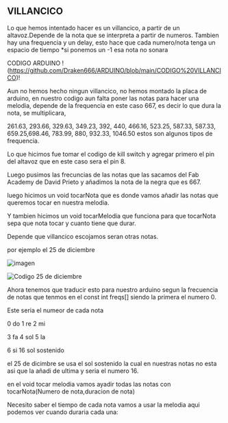 ## VILLANCICO


Lo que hemos intentado hacer es un villancico, a partir de un altavoz.Depende de la nota que se interpreta a partir de numeros.
Tambien hay una frequencia y un delay, esto hace que cada numero/nota tenga un espacio de tiempo
*si ponemos un -1 esa nota no sonara

CODIGO ARDUINO !(https://github.com/Draken666/ARDUINO/blob/main/CODIGO%20VILLANCICO)!

Aun no hemos hecho ningun villancico, no hemos montado la placa de arduino, en nuestro codigo aun falta poner las notas para hacer una melodia, depende de la frequencia en este caso 667, es decir lo que dura la nota, se multiplicara,

261.63, 293.66, 329.63, 349.23, 392, 440, 466.16, 523.25, 587.33, 587.33, 659.25,698.46, 783.99, 880, 932.33, 1046.50 estos son algunos tipos de frequencia. 

Lo que hicimos fue tomar el codigo de kill switch y agregar primero el pin del altavoz que en este caso sera el pin 8.

Luego pusimos las frecuncias de las notas que las sacamos del Fab Academy de David Prieto y añadimos la nota de la negra que es 667.

luego hicimos un void tocarNota que es donde vamos añadir las notas que queremos tocar en nuestra melodia.

Y tambien hicimos un void tocarMelodia que funciona para que tocarNota sepa que nota tocar y cuanto tiene que durar.

Depende que villancico escojamos seran otras notas.

por ejemplo el 25 de diciembre 

![imagen](https://user-images.githubusercontent.com/90753279/146927649-32a714f0-3d97-45d4-b5fe-971b54b0cb24.png)

![Codigo 25 de diciembre](https://github.com/Draken666/ARDUINO/blob/main/aaaaperro.ino)

Ahora tenemos que traducir esto para nuestro arduino segun la frecuencia de notas que tenmos en el const int freqs[] siendo la primera el numero 0.

Este seria el numeor de cada nota

0 do  1 re  2 mi

3 fa  4 sol 5 la

6 si  16 sol sostenido

 el 25 de dicimbre se usa el sol sostenido la cual en nuestras notas no esta asi que la añadi de ultima y seria el numero 16.

 en el void tocar melodia vamos ayadir todas las notas con tocarNota(Numero de nota,duracion de nota)

Necesito saber el tiempo de cada nota vamos a usar la melodia aqui podemos ver cuando duraria cada una:











